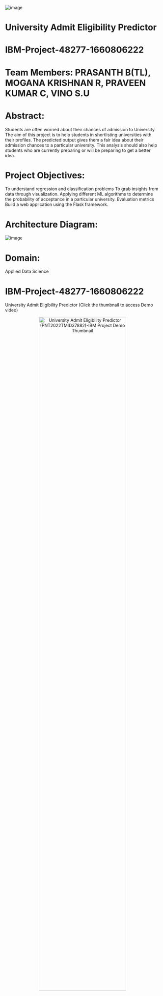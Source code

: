 ![image](https://user-images.githubusercontent.com/115606971/196098281-8d1455a3-a637-4573-ad9a-2103473e7fd3.png)

# University Admit Eligibility Predictor
# IBM-Project-48277-1660806222

# Team Members: PRASANTH B(TL), MOGANA KRISHNAN R, PRAVEEN KUMAR C, VINO S.U
# Abstract:
Students are often worried about their chances of admission to University.
The aim of this project is to help students in shortlisting universities with their profiles.
The predicted output gives them a fair idea about their admission chances to a particular university.
This analysis should also help students who are currently preparing or will be preparing to get a better idea.

# Project Objectives:
To understand regression and classification problems
To grab insights from data through visualization.
Applying different ML algorithms to determine the probability of acceptance in a particular university.
Evaluation metrics
Build a web application using the Flask framework.

# Architecture Diagram:
![image](https://user-images.githubusercontent.com/115606971/196102901-3704b121-8bb2-483e-a84b-c2d348b5864d.png)

# Domain:
Applied Data Science

# IBM-Project-48277-1660806222
University Admit Eligibility Predictor (Click the thumbnail to access Demo video)

<a href="https://youtu.be/xwWHBKK0Pb8" title="University Admit Eligibility Predictor (PNT2022TMID37882)-IBM Project Demo Link">
  <p align="center">
    <img width="75%" src="https://img.youtube.com/vi/xwWHBKK0Pb8/maxresdefault.jpg" alt="University Admit Eligibility Predictor (PNT2022TMID37882)-IBM Project Demo Thumbnail"/>
  </p>
</a>
